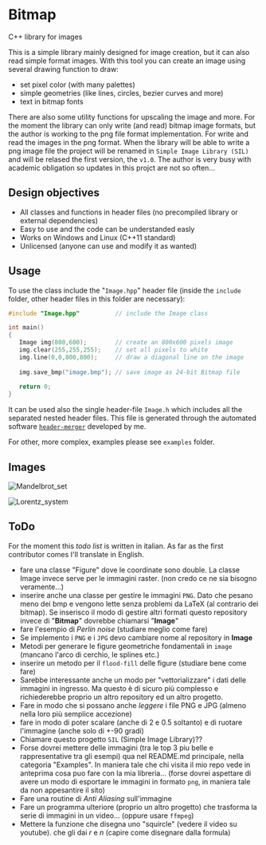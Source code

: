 # Bitmap

C++ library for images

This is a simple library mainly designed for image creation, but it can also read simple format images. With this tool you can create an image using several drawing function to draw:
 - set pixel color (with many palettes)
 - simple geometries (like lines, circles, bezier curves and more)
 - text in bitmap fonts

There are also some utility functions for upscaling the image and more.
For the moment the library can only write (and read) bitmap image formats, but the author is working to the png file format implementation. For write and read the images in the png format. When the library will be able to write a png image file the project will be renamed in `Simple Image Library (SIL)` and will be relased the first version, the `v1.0`.
The author is very busy with academic obligation so updates in this projct are not so often...

## Design objectives
 - All classes and functions in header files (no precompiled library or external dependencies)
 - Easy to use and the code can be understanded easly
 - Works on Windows and Linux (C++11 standard)
 - Unlicensed (anyone can use and modify it as wanted)

## Usage
To use the class include the "`Image.hpp`" header file (inside the `include` folder, other header files in this folder are necessary):
```c++
#include "Image.hpp"          // include the Image class

int main()
{
   Image img(800,600);        // create an 800x600 pixels image
   img.clear(255,255,255);    // set all pixels to white
   img.line(0,0,800,800);     // draw a diagonal line on the image
   
   img.save_bmp("image.bmp"); // save image as 24-bit Bitmap file
   
   return 0;
}
```
It can be used also the single header-file `Image.h` which includes all the separated nested header files. This file is generated through the automated software [`header-merger`](https://github.com/mrc-tech/header-merger) developed by me.

For other, more complex, examples please see `examples` folder.

## Images

![Mandelbrot_set](https://user-images.githubusercontent.com/74192712/128616712-8b2ed28f-9759-49a6-aa8d-c4bdda74c2e5.png)

![Lorentz_system](https://user-images.githubusercontent.com/74192712/128616684-a4f9e877-573b-46f6-ad36-f704f2cc23a7.png)



## ToDo
For the moment this _todo list_ is written in italian. As far as the first contributor comes I'll translate in English.

 - fare una classe "Figure" dove le coordinate sono double. La classe Image invece serve per le immagini raster. (non credo ce ne sia bisogno veramente...)
 - inserire anche una classe per gestire le immagini `PNG`. Dato che pesano meno dei bmp e vengono lette senza problemi da LaTeX (al contrario dei bitmap). Se inserisco il modo di gestire altri formati questo repository invece di "**Bitmap**" dovrebbe chiamarsi "**Image**"
 - fare l'esempio di _Perlin noise_ (studiare meglio come fare)
 - Se implemento i `PNG` e i `JPG` devo cambiare nome al repository in **Image**
 - Metodi per generare le figure geometriche fondamentali in `image` (mancano l'arco di cerchio, le splines etc.)
 - inserire un metodo per il `flood-fill` delle figure (studiare bene come fare)
 - Sarebbe interessante anche un modo per "vettorializzare" i dati delle immagini in ingresso. Ma questo è di sicuro più complesso e richiederebbe proprio un altro repository ed un altro progetto.
 - Fare in modo che si possano anche _leggere_ i file PNG e JPG (almeno nella loro più semplice accezione)
 - fare in modo di poter scalare (anche di 2 e 0.5 soltanto) e di ruotare l'immagine (anche solo di +-90 gradi)
 - Chiamare questo progetto `SIL` (Simple Image Library)??
 - Forse dovrei mettere delle immagini (tra le top 3 piu belle e rappresentative tra gli esempi) qua nel README.md principale, nella categoria "Examples". In maniera tale che chi visita il mio repo vede in anteprima cosa puo fare con la mia libreria... (forse dovrei aspettare di avere un modo di esportare le immagini in formato `png`, in maniera tale da non appesantire il sito)
 - Fare una routine di *Anti Aliasing* sull'immagine
 - Fare un programma ulteriore (proprio un altro progetto) che trasforma la serie di immagini in un video... (oppure usare `ffmpeg`)
 - Mettere la funzione che disegna uno "squircle" (vedere il video su youtube). che gli dai _r_ e _n_ (capire come disegnare dalla formula)
